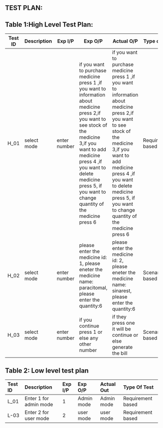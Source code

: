 ## TEST PLAN:

## Table 1:High Level Test Plan:

| Test ID  |  Description     |   Exp I/P   |  Exp O/P     |    Actual O/P   |  Type of test  | 
|----------|------------------|-------------|--------------|-----------------|----------------|
|  H_01    | select mode   | enter number   | if you want to purchase medicine press 1 ,if you want to information about medicine press 2,if you want to see stock of the medicine 3,if you want to add medicine press 4 ,if you want to delete medicine press 5, if you want to change quantity of the medicine press 6 | if you want to purchase medicine press 1 ,if you want to information about medicine press 2,if you want to see stock of the medicine 3,if you want to add medicine press 4 ,if you want to delete medicine press 5, if you want to change quantity of the medicine press 6  | Requirement based |
|  H_02    | select mode  |  enter number   | please enter the medicine id: 1, please eneter the medicine name: paracitomal, please enter the quantity:6 | please enter the medicine id: 2, please eneter the medicine name: sinarest, please enter the quantity:6 | Scenario based |
|  H_03    | select mode  |  enter number   | if you continue press 1 or else any other number | if they press one it will be continue or else generate the bill | Scenario based |



## Table 2: Low level test plan
|Test ID|Description|Exp I/P|Exp O/P|Actual Out|Type Of Test|
|:-----------|:----------|:---------|:----------|:---------|:-------|
|L_01|Enter 1 for admin mode|1|Admin mode|Admin mode|Requirement based|
|L-03|Enter 2 for user mode |2 |user mode|user mode|Requirement based|




